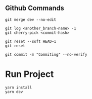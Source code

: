 ## Github Commands

```
git merge dev --no-edit

git log <another_branch-name> -1
git cherry-pick <commit-hash>

git reset --soft HEAD~1
git reset

git commit -m "Commiting" --no-verify
```

# Run Project

```
yarn install
yarn dev
```